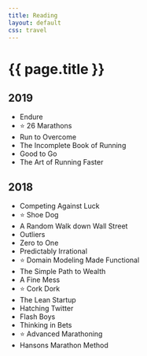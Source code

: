 ```yaml
---
title: Reading
layout: default
css: travel
---
```


# {{ page.title }}

## 2019

- Endure
- ⭐️ 26 Marathons
- Run to Overcome
- The Incomplete Book of Running
- Good to Go
- The Art of Running Faster

## 2018

- Competing Against Luck
- ⭐️ Shoe Dog
- A Random Walk down Wall Street
- Outliers
- Zero to One
- Predictably Irrational
- ⭐️ Domain Modeling Made Functional
- The Simple Path to Wealth
- A Fine Mess
- ⭐️ Cork Dork
- The Lean Startup
- Hatching Twitter
- Flash Boys
- Thinking in Bets
- ⭐️ Advanced Marathoning
- Hansons Marathon Method

